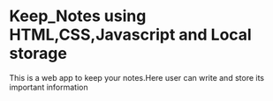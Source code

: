 # Keep_Notes using HTML,CSS,Javascript and Local storage
This is a web app to keep your notes.Here user can write and store its important information
